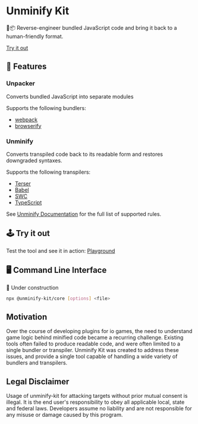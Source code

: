 # Unminify Kit

🔪📦 Reverse-engineer bundled JavaScript code and bring it back to a human-friendly format.

[Try it out](https://unminify.zeabur.app/)

## 🌟 Features

### Unpacker

Converts bundled JavaScript into separate modules

Supports the following bundlers:
  - [webpack](https://webpack.js.org/)
  - [browserify](http://browserify.org/)

### Unminify

Converts transpiled code back to its readable form and restores downgraded syntaxes.

Supports the following transpilers:
  - [Terser](https://terser.org/)
  - [Babel](https://babeljs.io/)
  - [SWC](https://swc.rs/)
  - [TypeScript](https://www.typescriptlang.org/)

See [Unminify Documentation](./packages/unminify/README.md) for the full list of supported rules.

## 🕹 Try it out

Test the tool and see it in action: [Playground](https://unminify.zeabur.app/)

## 🖥 Command Line Interface

🚧 Under construction

```bash
npx @unminify-kit/core [options] <file>
```


## Motivation

Over the course of developing plugins for io games, the need to understand game logic behind minified code became a recurring challenge. Existing tools often failed to produce readable code, and were often limited to a single bundler or transpiler. Unminify Kit was created to address these issues, and provide a single tool capable of handling a wide variety of bundlers and transpilers.

## Legal Disclaimer

Usage of unminify-kit for attacking targets without prior mutual consent is illegal. It is the end user's responsibility to obey all applicable local, state and federal laws. Developers assume no liability and are not responsible for any misuse or damage caused by this program.
